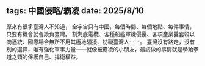 tags: 中國侵略/霸凌
date: 2025/8/10
---
原來有很多臺灣人不知道，
全宇宙只有中國，每個時間、每個地點、每件事情，只要有機會就會欺負臺灣。
割海底電纜、各種船艦軍機侵擾、各項產業養套殺以商逼統、國際場合無所不用其極地騷擾、妨礙臺灣人⋯⋯。
臺灣沒有路走，沒有別的選擇，唯有強化軍事力量——就像被霸凌的小朋友，最該做的事情就是學跆拳道之類的保護自己、捍衛權益。
